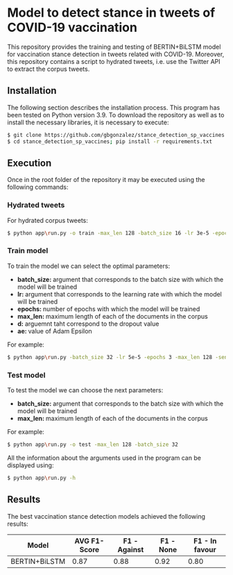 # Model to detect stance in tweets of COVID-19 vaccination  


This repository provides the training and testing of BERTIN+BiLSTM model for vaccination stance detection in tweets related with COVID-19. Moreover, this repository contains a script to hydrated tweets, i.e. use the Twitter API to extract the corpus tweets.

## Installation

The following section describes the installation process. This program has been tested on Python version 3.9. To download the repository as well as to install the necessary libraries, it is necessary to execute:

```bash
$ git clone https://github.com/gbgonzalez/stance_detection_sp_vaccines.git
$ cd stance_detection_sp_vaccines; pip install -r requirements.txt
```

## Execution
Once in the root folder of the repository it may be executed using the following commands:
### Hydrated tweets
For hydrated corpus tweets:
```bash
$ python app\run.py -o train -max_len 128 -batch_size 16 -lr 3e-5 -epochs 4 -d 0.3 -ae 1e-8 
```
### Train model
To train the model we can select the optimal parameters:
<ul>
    <li> <b> batch_size: </b> argument that corresponds to the batch size with which the model will be trained </li>
    <li> <b> lr: </b> argument that corresponds to the learning rate with which the model will be trained</li>
    <li> <b> epochs: </b> number of epochs with which the model will be trained</li>
    <li> <b> max_len: </b> maximum length of each of the documents in the corpus</li>
    <li> <b> d: </b> arguemnt taht correspond to the dropout value</li>
    <li> <b> ae: </b> value of Adam Epsilon</li>
</ul>

For example:
```bash
$ python app\run.py -batch_size 32 -lr 5e-5 -epochs 3 -max_len 128 -sent pessimism
```

### Test model
To test the model we can choose the next parameters:
<ul>
    <li> <b> batch_size: </b> argument that corresponds to the batch size with which the model will be trained </li> 
    <li> <b> max_len: </b> maximum length of each of the documents in the corpus</li>
</ul>

For example:
```bash
$ python app\run.py -o test -max_len 128 -batch_size 32
```


All the information about the arguments used in the program can be displayed using:
```bash
$ python app\run.py -h
```

## Results

The best vaccination stance detection models achieved the following results:

Model | AVG F1-Score | F1 - Against | F1 - None | F1 - In favour
------------- |----------|--------------|-----------| ------------- 
BERTIN+BiLSTM | 0.87 | 0.88         | 0.92      | 0.80

